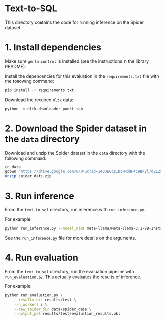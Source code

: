 # Text-to-SQL

This directory contains the code for running inference on the Spider dataset.

# 1. Install dependencies

Make sure `genlm-control` is installed (see the instructions in the library README).

Install the dependencies for this evaluation in the `requirements.txt` file with the following command:
```bash
pip install -r requirements.txt
```

Download the required `nltk` data:
```bash
python -m nltk.downloader punkt_tab
```


# 2. Download the Spider dataset in the `data` directory

Download and unzip the Spider dataset in the `data` directory with the following command:
```bash
cd data
gdown 'https://drive.google.com/u/0/uc?id=1403EGqzIDoHMdQF4c9Bkyl7dZLZ5Wt6J&export=download'
unzip spider_data.zip
```

# 3. Run inference

From the `text_to_sql` directory, run inference with `run_inference.py`.

For example:

```bash
python run_inference.py --model_name meta-llama/Meta-Llama-3.1-8B-Instruct --raw_spider_dir data/spider_data --output_dir results/test --n_particles 10 --max_tokens 100 --lm_args '{"engine_opts" : {"max_model_len" : 10000}}'
```

See the `run_inference.py` file for more details on the arguments.

# 4. Run evaluation

From the `text_to_sql` directory, run the evaluation pipeline with `run_evaluation.py`. This actually evaluates the results of inference.

For example:

```bash
python run_evaluation.py \
    --results_dir results/test \
    --n_workers 5 \
    --raw_spider_dir data/spider_data \
    --output_pkl results/test/evaluation_results.pkl
```
